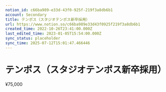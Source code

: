 ```yaml
---
notion_id: c66ba989-e33d-43f0-925f-219f3a8db6b1
account: Secondary
title: テンポス（スタジオテンポス新卒採用）
url: https://www.notion.so/c66ba989e33d43f0925f219f3a8db6b1
created_time: 2022-10-26T23:41:00.000Z
last_edited_time: 2023-01-05T15:54:00.000Z
sync_status: placeholder
sync_time: 2025-07-12T15:01:47.466446
---
```

# テンポス（スタジオテンポス新卒採用）

¥75,000